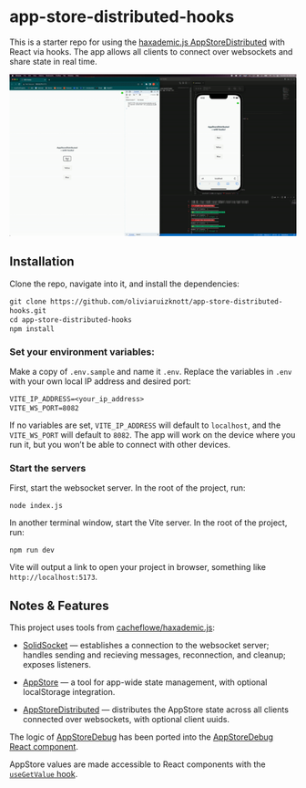 # app-store-distributed-hooks

This is a starter repo for using the [haxademic.js AppStoreDistributed](https://github.com/cacheflowe/haxademic.js/blob/master/src/app-store-distributed.es6.js) with React via hooks. The app allows all clients to connect over websockets and share state in real time.

![AppStoreDistributed Demo](./public/AppStoreDistributed_Demo.gif)

## Installation

Clone the repo, navigate into it, and install the dependencies: 
```
git clone https://github.com/oliviaruizknott/app-store-distributed-hooks.git
cd app-store-distributed-hooks
npm install
```

### Set your environment variables:
Make a copy of `.env.sample` and name it `.env`. Replace the variables in `.env` with your own local IP address and desired port:

```
VITE_IP_ADDRESS=<your_ip_address>
VITE_WS_PORT=8082
```

If no variables are set, `VITE_IP_ADDRESS` will default to `localhost`, and the `VITE_WS_PORT` will default to `8082`. The app will work on the device where you run it, but you won’t be able to connect with other devices.

### Start the servers

First, start the websocket server. In the root of the project, run:
```
node index.js
```

In another terminal window, start the Vite server. In the root of the project, run:
```
npm run dev
```

Vite will output a link to open your project in browser, something like `http://localhost:5173`.

## Notes & Features
This project uses tools from [cacheflowe/haxademic.js](https://github.com/cacheflowe/haxademic.js):

- [SolidSocket](https://github.com/cacheflowe/haxademic.js/blob/master/src/solid-socket.es6.js) — establishes a connection to the websocket server; handles sending and recieving messages, reconnection, and cleanup; exposes listeners.

- [AppStore](https://github.com/cacheflowe/haxademic.js/blob/master/src/app-store-.es6.js) — a tool for app-wide state management, with optional localStorage integration.

- [AppStoreDistributed](https://github.com/cacheflowe/haxademic.js/blob/master/src/app-store-distributed.es6.js) — distributes the AppStore state across all clients connected over websockets, with optional client uuids.

The logic of [AppStoreDebug](https://github.com/cacheflowe/haxademic.js/blob/master/src/app-store-debug.es6.js) has been ported into the [AppStoreDebug React component](./src/components/debug/AppStoreDebug.jsx).

AppStore values are made accessible to React components with the [`useGetValue` hook](./src/hooks/useHaxademicStore.js).
